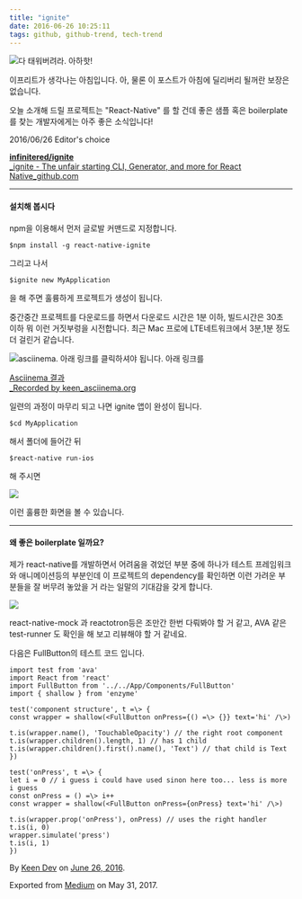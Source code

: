 ```yaml
---
title: "ignite"
date: 2016-06-26 10:25:11
tags: github, github-trend, tech-trend 
---
```



![][image0]다 태워버려라. 아하핫!

이프리트가 생각나는 아침입니다. 아, 물론 이 포스트가 아침에 딜리버리 될꺼란 보장은 없습니다.

오늘 소개해 드릴 프로젝트는 "React-Native" 를 할 건데 좋은 샘플 혹은 boilerplate를 찾는 개발자에게는 아주 좋은 소식입니다!

2016/06/26 Editor's choice

[**infinitered/ignite**  
_ignite - The unfair starting CLI, Generator, and more for React Native_github.com][anchor0][][anchor1]

---

#### 설치해 봅시다

npm을 이용해서 먼저 글로발 커맨드로 지정합니다.
    
    $npm install -g react-native-ignite

그리고 나서
    
    $ignite new MyApplication

을 해 주면 훌륭하게 프로젝트가 생성이 됩니다.

중간중간 프로젝트를 다운로드를 하면서 다운로드 시간은 1분 이하, 빌드시간은 30초 이하 뭐 이런 거짓부렁을 시전합니다. 최근 Mac 프로에 LTE네트워크에서 3분,1분 정도 더 걸린거 같습니다.

![][image1]asciinema. 아래 링크를 클릭하셔야 됩니다. 아래 링크를

[Asciinema 결과  
_Recorded by keen_asciinema.org][anchor2][][anchor3]

일련의 과정이 마무리 되고 나면 ignite 앱이 완성이 됩니다.
    
    $cd MyApplication

해서 폴더에 들어간 뒤
    
    $react-native run-ios

해 주시면

![][image2]

이런 훌륭한 화면을 볼 수 있습니다.

---

#### 왜 좋은 boilerplate 일까요?

제가 react-native를 개발하면서 어려움을 겪었던 부분 중에 하나가 테스트 프레임워크와 애니메이션등의 부분인데 이 프로젝트의 dependency를 확인하면 이런 가려운 부분들을 잘 버무려 놓았을 거 라는 일말의 기대감을 갖게 합니다.

![][image3]

react-native-mock 과 reactotron등은 조만간 한번 다뤄봐야 할 거 같고, AVA 같은 test-runner 도 확인을 해 보고 리뷰해야 할 거 같네요.

다음은 FullButton의 테스트 코드 입니다.
    
    import test from 'ava'  
    import React from 'react'  
    import FullButton from '../../App/Components/FullButton'  
    import { shallow } from 'enzyme'

    test('component structure', t =\> {  
    const wrapper = shallow(<FullButton onPress={() =\> {}} text='hi' /\>)

    t.is(wrapper.name(), 'TouchableOpacity') // the right root component  
    t.is(wrapper.children().length, 1) // has 1 child  
    t.is(wrapper.children().first().name(), 'Text') // that child is Text  
    })

    test('onPress', t =\> {  
    let i = 0 // i guess i could have used sinon here too... less is more i guess  
    const onPress = () =\> i++  
    const wrapper = shallow(<FullButton onPress={onPress} text='hi' /\>)

    t.is(wrapper.prop('onPress'), onPress) // uses the right handler  
    t.is(i, 0)  
    wrapper.simulate('press')  
    t.is(i, 1)  
    })

By [Keen Dev][anchor4] on [June 26, 2016][anchor5].

Exported from [Medium][anchor6] on May 31, 2017\.


[anchor0]: https://github.com/infinitered/ignite "https://github.com/infinitered/ignite"
[anchor1]: https://github.com/infinitered/ignite
[anchor2]: https://asciinema.org/a/0zsxtxg0hckgzfvznjbblm5m2 "https://asciinema.org/a/0zsxtxg0hckgzfvznjbblm5m2"
[anchor3]: https://asciinema.org/a/0zsxtxg0hckgzfvznjbblm5m2
[anchor4]: https://medium.com/@keendev
[anchor5]: https://medium.com/p/75cdf9e814b1
[anchor6]: https://medium.com


[image0]: /images/1*wjJT0esvLyT0Oe6xpg8cgg.png
[image1]: /images/1*Q_J1Np4wOz76LCLHqFtlwQ.png
[image2]: /images/1*_6h6bElI1RmuHvI31JqW9g.png
[image3]: /images/1*ISNOgBAIhVbrM-n_GdlBIQ.pn